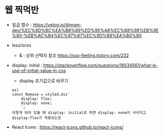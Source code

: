 # 웹 찍먹반

- 일급 함수 : https://velog.io/@mgm-dev/%EC%9D%BC%EA%B8%89%ED%95%A8%EC%88%98%EB%9E%80-%EB%AC%B4%EC%97%87%EC%9D%B8%EA%B0%80
- less/scss 
    - & : 상위 선택자 참조 https://sso-feeling.tistory.com/232

- display: initial : https://stackoverflow.com/questions/18534561/what-is-use-of-initial-value-in-css
    - display 초기값으로 바꾸기
    ```
    ex) 
    const Remove = styled.div`
        display: flex;
        display: none;
        `;
    이렇게 되어 있을 때 display: initial로 하면 display: none이 사라지고 display:flex가 적용되는듯
    ```

- React Icons : https://react-icons.github.io/react-icons/

